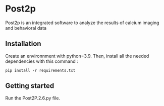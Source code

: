 # Post2p
Post2p is an integrated software to analyze the results of calcium imaging and behavioral data


## Installation 

Create an environnment with python=3.9. Then, install all the needed dependencies with this command :

```console
pip install -r requirements.txt
```

## Getting started

Run the Post2P.2.6.py file.
